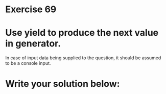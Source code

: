 # Exercise 69
# Use yield to produce the next value in generator.

In case of input data being supplied to the question, it should be assumed to be a console input.



# Write your solution below:
